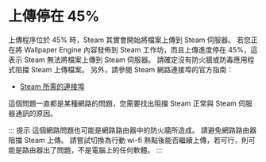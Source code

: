 # 上傳停在 45%

上傳程序位於 45% 時，Steam 其實會開始將檔案上傳到 Steam 伺服器。 若您正在將 Wallpaper Engine 內容發佈到 Steam 工作坊，而且上傳進度停在 45%，這表示 Steam 無法將檔案上傳到 Steam 伺服器。 請確定沒有防火牆或防毒應用程式阻擋 Steam 上傳檔案。 另外，請參閱 Steam 網路連接埠的官方指南：

* [Steam 所需的連接埠](https://support.steampowered.com/kb_article.php?ref=8571-GLVN-8711)

這個問題一直都是某種網路的問題，您需要找出阻擋 Steam 正常與 Steam 伺服器通訊的原因。

::: 提示 這個網路問題也可能是網路路由器中的防火牆所造成。 請避免網路路由器阻擋 Steam 上傳。 請嘗試切換為行動 wi-fi 熱點後能否繼續上傳，若可行，則可能是路由器出了問題，不是電腦上的任何軟體。 :::